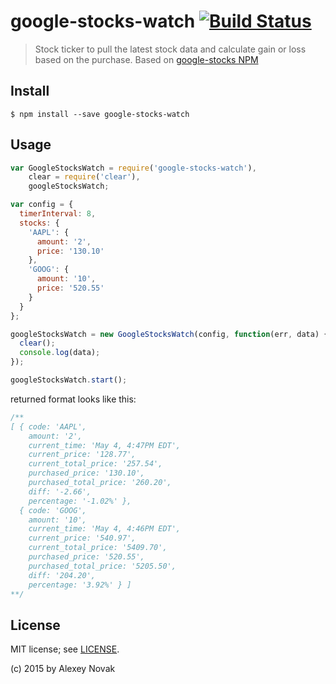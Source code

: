 # google-stocks-watch [![Build Status](https://travis-ci.org/anvk/google-stocks-watch.svg?branch=master)](https://travis-ci.org/anvk/google-stocks-watch)

> Stock ticker to pull the latest stock data and calculate gain or loss based on the purchase. Based on [google-stocks NPM](https://github.com/anvk/google-stocks)


## Install

```
$ npm install --save google-stocks-watch
```


## Usage

```js
var GoogleStocksWatch = require('google-stocks-watch'),
    clear = require('clear'),
    googleStocksWatch;

var config = {
  timerInterval: 8,
  stocks: {
    'AAPL': {
      amount: '2',
      price: '130.10'
    },
    'GOOG': {
      amount: '10',
      price: '520.55'
    }
  }
};

googleStocksWatch = new GoogleStocksWatch(config, function(err, data) {
  clear();
  console.log(data);
});

googleStocksWatch.start();
```

returned format looks like this:

```js
/**
[ { code: 'AAPL',
    amount: '2',
    current_time: 'May 4, 4:47PM EDT',
    current_price: '128.77',
    current_total_price: '257.54',
    purchased_price: '130.10',
    purchased_total_price: '260.20',
    diff: '-2.66',
    percentage: '-1.02%' },
  { code: 'GOOG',
    amount: '10',
    current_time: 'May 4, 4:46PM EDT',
    current_price: '540.97',
    current_total_price: '5409.70',
    purchased_price: '520.55',
    purchased_total_price: '5205.50',
    diff: '204.20',
    percentage: '3.92%' } ]
**/
```

## License

MIT license; see [LICENSE](./LICENSE).

(c) 2015 by Alexey Novak
